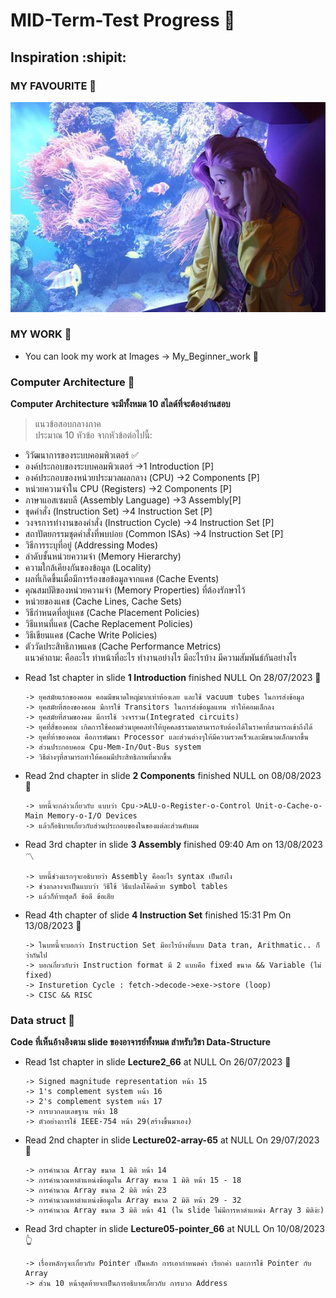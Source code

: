 # MID-Term-Test Progress :sunrise_over_mountains:
## Inspiration :shipit:
### MY FAVOURITE :musical_score:
![This is picture.](/Images/Inspiration_n_love/Seraphine_Aquriam.jpg "This is my wife!!!")
### MY WORK :movie_camera:
* You can look my work at Images -> My_Beginner_work :beginner:
### Computer Architecture :house_with_garden:
**Computer Architecture จะมีทั้งหมด 10 สไลด์ที่จะต้องอ่านสอบ**
> แนวข้อสอบกลางภาค
> <br>ประมาณ 10 หัวข้อ จากหัวข้อต่อไปนี้:
- วิวัฒนาการของระบบคอมพิวเตอร์ :white_check_mark:
- องค์ประกอบของระบบคอมพิวเตอร์   ->1 Introduction [P]
- องค์ประกอบของหน่วยประมวลผลกลาง (CPU)   ->2 Components [P]
- หน่วยความจำใน CPU (Registers)   ->2 Components [P]
- ภาษาแอสเซมบลี (Assembly Language)   ->3 Assembly[P]
- ชุดคำสั่ง (Instruction Set) ->4 Instruction Set [P]
- วงจรการทำงานของคำสั่ง (Instruction Cycle) ->4 Instruction Set [P]
- สถาปัตยกรรมชุดคำสั่งที่พบบ่อย (Common ISAs) ->4 Instruction Set [P]
- วิธีการระบุที่อยู่ (Addressing Modes)
- ลำดับชั้นหน่วยความจำ (Memory Hierarchy)
- ความใกล้เคียงกันของข้อมูล (Locality)
- ผลที่เกิดขึ้นเมื่อมีการร้องขอข้อมูลจากแคช (Cache Events)
- คุณสมบัติของหน่วยความจำ (Memory Properties) ที่ต้องรักษาไว้
- หน่วยของแคช (Cache Lines, Cache Sets)
- วิธีกำหนดที่อยู่แคช (Cache Placement Policies)
- วิธีแทนที่แคช (Cache Replacement Policies)
- วิธีเขียนแคช (Cache Write Policies)
- ตัววัดประสิทธิภาพแคช (Cache Performance Metrics)
<br>แนวคำถาม: คืออะไร ทำหน้าที่อะไร ทำงานอย่างไร มีอะไรบ้าง มีความสัมพันธ์กันอย่างไร
* Read 1st chapter in slide **1 Introduction** finished NULL On 28/07/2023 :triangular_flag_on_post:
    ```
    -> ยุคสมัยแรกของคอม คอมมีขนาดใหญ่มากเท่าห้องเลย และใช้ vacuum tubes ในการส่งข้อมูล
    -> ยุคสมัยที่สองของคอม มีการใช้ Transitors ในการส่งข้อมูลแทน ทำให้คอมเล็กลง
    -> ยุคสมัยที่สามของคม มีการใช้ วงจรรวม(Integrated circuits)
    -> ยุคที่สี่ของคอม เกิดการใช้คอมส่วนบุคคลทำให้บุคคลธรรมดาสามารถจับต้องได้ในราคาที่สามารถเข้าถึงได้
    -> ยุคที่ห้าของคอม คือการพัฒนา Processor และส่วนต่างๆให้มีความรวดเร็วและมีขนาดเล็กมากขึ้น
    -> ส่วนประกอบคอม Cpu-Mem-In/Out-Bus system
    -> วิธีต่างๆที่สามารถทำให้คอมมีประสิทธิภาพที่มากขึ้น
    ```
* Read 2nd chapter in slide **2 Components** finished NULL on 08/08/2023 :rainbow:
    ```
    -> บทนี้จะกล่าวเกี่ยวกับ แบบว่า Cpu->ALU-o-Register-o-Control Unit-o-Cache-o-Main Memory-o-I/O Devices
    -> แล้วก็อธิบายเกี่ยวกับส่วนประกอบของในของแต่ละส่วนคับผม
    ```
* Read 3rd chapter in slide **3 Assembly** finished 09:40 Am on 13/08/2023 :part_alternation_mark:
    ```
    -> บทนี้ช่วงแรกๆจะอธิบายว่า Assembly คืออะไร syntax เป็นยังไง
    -> ช่วงกลางจะเป็นแบบว่า วิธีใช้ วิธีแปลงโค๊ดด้วย symbol tables 
    -> แล้วก็ท้ายสุดก็ ข้อดี ข้อเสีย
    ```
* Read 4th chapter of slide **4 Instruction Set** finished 15:31 Pm On 13/08/2023 :diamond_shape_with_a_dot_inside:
    ```
    -> ในบทนี้จะบอกว่า Instruction Set มีอะไรบ้างที่แบบ Data tran, Arithmatic.. ก็ว่ากันไป
    -> บอกเกี่ยวกับว่า Instruction format มี 2 แบบคือ fixed ขนาด && Variable (ไม่ fixed)
    -> Insturetion Cycle : fetch->decode->exe->store (loop)
    -> CISC && RISC 
    ```
### Data struct :city_sunrise:
**Code ที่เห็นอ้างอิงตาม slide ของอาจารย์ทั้งหมด สำหรับวิชา Data-Structure**
* Read 1st chapter in slide **Lecture2_66** at NULL On 26/07/2023 :partying_face:
    ```
    -> Signed magnitude representation หน้า 15
    -> 1's complement system หน้า 16
    -> 2's complement system หน้า 17
    -> การบวกลบเลขฐาน หน้า 18
    -> ตัวอย่างการใช้ IEEE-754 หน้า 29(สร้างขึ้นมาเอง)
    ```
* Read 2nd chapter in slide **Lecture02-array-65** at NULL On 29/07/2023 :moyai:
    ```
    -> การคำนวณ Array ขนาด 1 มิติ หน้า 14 
    -> การคำนวณหาตำแหน่งข้อมูลใน Array ขนาด 1 มิติ หน้า 15 - 18
    -> การคำนวณ Array ขนาด 2 มิติ หน้า 23 
    -> การคำนวณหาตำแหน่งข้อมูลใน Array ขนาด 2 มิติ หน้า 29 - 32
    -> การคำนวณ Array ขนาด 3 มิติ หน้า 41 (ใน slide ไม่มีการหาตำแหน่ง Array 3 มิติง่ะ) 
    ```
* Read 3rd chapter in slide **Lecture05-pointer_66** at NULL On 10/08/2023 :point_up_2:
    ```
    -> เรื่องหลักๆจะเกี่ยวกับ Pointer เป็นหลัก การเอากำหนดค่า เรียกค่า และการใช้ Pointer กับ Array 
    -> ส่วน 10 หน้าสุดท้ายจะเป็นการอธิบายเกี่ยวกับ การบวก Address 
    ```